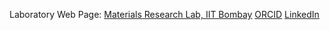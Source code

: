 Laboratory Web Page: [Materials Research Lab, IIT Bombay](https://www.me.iitb.ac.in/~a_jain/)
[ORCID]([https://www.me.iitb.ac.in/~a_jain/](https://orcid.org/0009-0009-9513-2623)https://orcid.org/0009-0009-9513-2623) [LinkedIn](https://in.linkedin.com/in/nidheesh-virakante)

